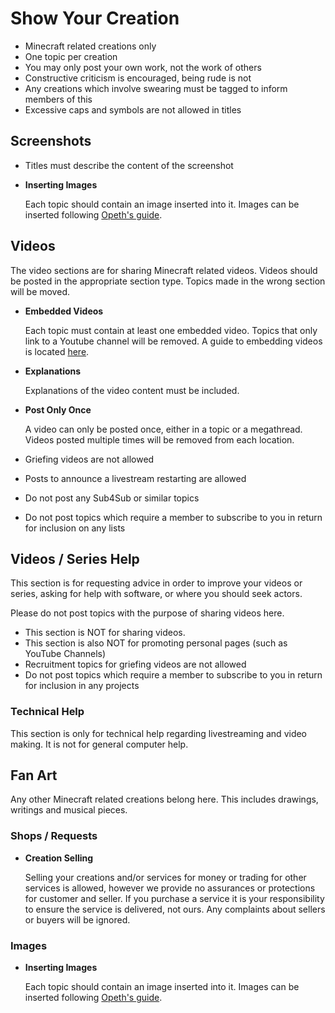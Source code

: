 # Show Your Creation

* Minecraft related creations only
* One topic per creation
* You may only post your own work, not the work of others
* Constructive criticism is encouraged, being rude is not
* Any creations which involve swearing must be tagged to inform members of this
* Excessive caps and symbols are not allowed in titles


## Screenshots

* Titles must describe the content of the screenshot
* __Inserting Images__

    Each topic should contain an image inserted into it. Images can be inserted following [Opeth's guide](http://img.mcf.li/images.jpg).

## Videos

The video sections are for sharing Minecraft related videos. Videos should be posted in the appropriate section type. Topics made in the wrong section will be moved.

* __Embedded Videos__

    Each topic must contain at least one embedded video. Topics that only 
    link to a Youtube channel will be removed. A guide to embedding videos is located [here](http://img.mcf.li/video_guide.png).

* __Explanations__

    Explanations of the video content must be included.

* __Post Only Once__

    A video can only be posted once, either in a topic or a megathread. Videos
    posted multiple times will be removed from each location.

* Griefing videos are not allowed
* Posts to announce a livestream restarting are allowed
* Do not post any Sub4Sub or similar topics
* Do not post topics which require a member to subscribe to you in return for inclusion on any lists

## Videos / Series Help

This section is for requesting advice in order to improve your videos or series, asking for help with software, or where you should seek actors.

Please do not post topics with the purpose of sharing videos here.

* This section is NOT for sharing videos.
* This section is also NOT for promoting personal pages (such as YouTube Channels)
* Recruitment topics for griefing videos are not allowed
* Do not post topics which require a member to subscribe to you in return for inclusion in any projects

### Technical Help

This section is only for technical help regarding livestreaming and video making. It is not for general computer help.

## Fan Art

Any other Minecraft related creations belong here. This includes drawings, writings and musical pieces.

### Shops / Requests

* __Creation Selling__

    Selling your creations and/or services for money or trading for other 
    services is allowed, however we provide no assurances or protections for 
    customer and seller. If you purchase a service it is your responsibility 
    to ensure the service is delivered, not ours. Any complaints about sellers 
    or buyers will be ignored.

### Images

* __Inserting Images__

    Each topic should contain an image inserted into it. Images can be inserted following [Opeth's guide](http://img.mcf.li/images.jpg).